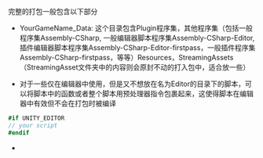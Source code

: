 
完整的打包一般包含以下部分
- YourGameName_Data: 这个目录包含Plugin程序集，其他程序集（包括一般程序集Assembly-CSharp, 一般编辑器脚本程序集Assembly-CSharp-Editor, 插件编辑器脚本程序集Assembly-CSharp-Editor-firstpass，一般插件程序集Assembly-CSharp-firstpass，等等）Resources，StreamingAssets（StreamingAsset文件夹中的内容则会原封不动的打入包中，适合放一些）

- 对于一些仅在编辑器中使用，但是又不想放在名为Editor的目录下的脚本，可以将脚本中的函数或者整个脚本用预处理器指令包裹起来，这使得脚本在编辑器中有效但不会在打包时被编译
``` csharp
#if UNITY_EDITOR
// your script
#endif
```

-
